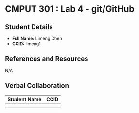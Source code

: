 # CMPUT 301 : Lab 4 - git/GitHub

## Student Details

- **Full Name:** Limeng Chen
- **CCID:** limeng1

## References and Resources

N/A

## Verbal Collaboration

| Student Name | CCID     |
| ------------ | -------- |
|              |          |
|              |          |
